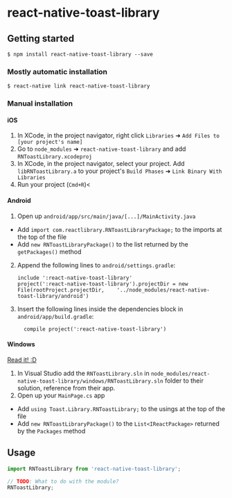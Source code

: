 
# react-native-toast-library

## Getting started

`$ npm install react-native-toast-library --save`

### Mostly automatic installation

`$ react-native link react-native-toast-library`

### Manual installation


#### iOS

1. In XCode, in the project navigator, right click `Libraries` ➜ `Add Files to [your project's name]`
2. Go to `node_modules` ➜ `react-native-toast-library` and add `RNToastLibrary.xcodeproj`
3. In XCode, in the project navigator, select your project. Add `libRNToastLibrary.a` to your project's `Build Phases` ➜ `Link Binary With Libraries`
4. Run your project (`Cmd+R`)<

#### Android

1. Open up `android/app/src/main/java/[...]/MainActivity.java`
  - Add `import com.reactlibrary.RNToastLibraryPackage;` to the imports at the top of the file
  - Add `new RNToastLibraryPackage()` to the list returned by the `getPackages()` method
2. Append the following lines to `android/settings.gradle`:
  	```
  	include ':react-native-toast-library'
  	project(':react-native-toast-library').projectDir = new File(rootProject.projectDir, 	'../node_modules/react-native-toast-library/android')
  	```
3. Insert the following lines inside the dependencies block in `android/app/build.gradle`:
  	```
      compile project(':react-native-toast-library')
  	```

#### Windows
[Read it! :D](https://github.com/ReactWindows/react-native)

1. In Visual Studio add the `RNToastLibrary.sln` in `node_modules/react-native-toast-library/windows/RNToastLibrary.sln` folder to their solution, reference from their app.
2. Open up your `MainPage.cs` app
  - Add `using Toast.Library.RNToastLibrary;` to the usings at the top of the file
  - Add `new RNToastLibraryPackage()` to the `List<IReactPackage>` returned by the `Packages` method


## Usage
```javascript
import RNToastLibrary from 'react-native-toast-library';

// TODO: What to do with the module?
RNToastLibrary;
```
  